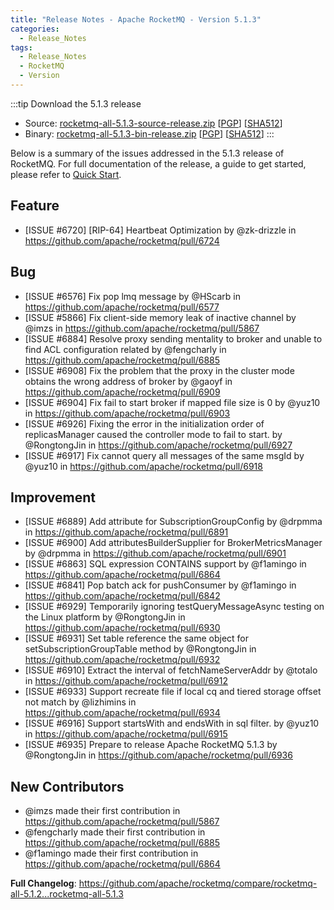 ```yaml
---
title: "Release Notes - Apache RocketMQ - Version 5.1.3"
categories:
  - Release_Notes 
tags:
  - Release_Notes
  - RocketMQ
  - Version
---
```


:::tip    Download the 5.1.3 release
- Source: [rocketmq-all-5.1.3-source-release.zip](https://dist.apache.org/repos/dist/release/rocketmq/5.1.3/rocketmq-all-5.1.3-source-release.zip) [[PGP](https://dist.apache.org/repos/dist/release/rocketmq/5.1.3/rocketmq-all-5.1.3-source-release.zip.asc)] [[SHA512](https://dist.apache.org/repos/dist/release/rocketmq/5.1.3/rocketmq-all-5.1.3-source-release.zip.sha512)]
- Binary: [rocketmq-all-5.1.3-bin-release.zip](https://dist.apache.org/repos/dist/release/rocketmq/5.1.3/rocketmq-all-5.1.3-bin-release.zip) [[PGP](https://dist.apache.org/repos/dist/release/rocketmq/5.1.3/rocketmq-all-5.1.3-bin-release.zip.asc)] [[SHA512](https://dist.apache.org/repos/dist/release/rocketmq/5.1.3/rocketmq-all-5.1.3-bin-release.zip.sha512)]
  :::
<!--truncate-->

Below is a summary of the issues addressed in the 5.1.3 release of RocketMQ. For full documentation of the release, a guide to get started, please refer to <a href='/docs/quickStart/01quickstart/'>Quick Start</a>.

## Feature
* [ISSUE #6720] [RIP-64] Heartbeat Optimization  by @zk-drizzle in https://github.com/apache/rocketmq/pull/6724

## Bug
* [ISSUE #6576] Fix pop lmq message by @HScarb in https://github.com/apache/rocketmq/pull/6577
* [ISSUE #5866] Fix  client-side memory leak of inactive channel by @imzs in https://github.com/apache/rocketmq/pull/5867
* [ISSUE #6884] Resolve proxy sending mentality to broker and unable to find ACL configuration related by @fengcharly in https://github.com/apache/rocketmq/pull/6885
* [ISSUE #6908] Fix the problem that the proxy in the cluster mode obtains the wrong address of broker by @gaoyf in https://github.com/apache/rocketmq/pull/6909
* [ISSUE #6904] Fix fail to start broker if mapped file size is 0 by @yuz10 in https://github.com/apache/rocketmq/pull/6903
* [ISSUE #6926] Fixing the error in the initialization order of replicasManager caused the controller mode to fail to start. by @RongtongJin in https://github.com/apache/rocketmq/pull/6927
* [ISSUE #6917] Fix cannot query all messages of the same msgId by @yuz10 in https://github.com/apache/rocketmq/pull/6918

## Improvement
* [ISSUE #6889] Add attribute for SubscriptionGroupConfig by @drpmma in https://github.com/apache/rocketmq/pull/6891
* [ISSUE #6900] Add attributesBuilderSupplier for BrokerMetricsManager by @drpmma in https://github.com/apache/rocketmq/pull/6901
* [ISSUE #6863] SQL expression CONTAINS support by @f1amingo in https://github.com/apache/rocketmq/pull/6864
* [ISSUE #6841] Pop batch ack for pushConsumer by @f1amingo in https://github.com/apache/rocketmq/pull/6842
* [ISSUE #6929] Temporarily ignoring testQueryMessageAsync testing on the Linux platform by @RongtongJin in https://github.com/apache/rocketmq/pull/6930
* [ISSUE #6931] Set table reference the same object for setSubscriptionGroupTable method by @RongtongJin in https://github.com/apache/rocketmq/pull/6932
* [ISSUE #6910] Extract the interval of fetchNameServerAddr by @totalo in https://github.com/apache/rocketmq/pull/6912
* [ISSUE #6933] Support recreate file if local cq and tiered storage offset not match by @lizhimins in https://github.com/apache/rocketmq/pull/6934
* [ISSUE #6916] Support startsWith and endsWith in sql filter. by @yuz10 in https://github.com/apache/rocketmq/pull/6915
* [ISSUE #6935] Prepare to release Apache RocketMQ 5.1.3 by @RongtongJin in https://github.com/apache/rocketmq/pull/6936

## New Contributors
* @imzs made their first contribution in https://github.com/apache/rocketmq/pull/5867
* @fengcharly made their first contribution in https://github.com/apache/rocketmq/pull/6885
* @f1amingo made their first contribution in https://github.com/apache/rocketmq/pull/6864

**Full Changelog**: https://github.com/apache/rocketmq/compare/rocketmq-all-5.1.2...rocketmq-all-5.1.3